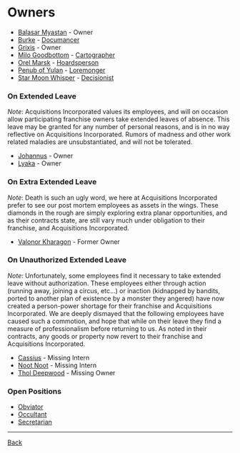# Owners
- [Balasar Myastan](BalasarMyastan.md) - Owner
- [Burke](Burke.md) - [Documancer](../Documents/Documancer.pdf)
- [Grixis](Grixis.md) - Owner
- [Milo Goodbottom](MiloGoodbottom.md) - [Cartographer](../Documents/Cartographer.pdf)
- [Orel Marsk](OrelMarsk.md) - [Hoardsperson](../Documents/Hoardsperson.pdf)
- [Penub of Yulan](PenubOfYulan.md) - [Loremonger](../Documents/Loremonger.pdf)
- [Star Moon Whisper](StarMoonWhisper.md) - [Decisionist](../Documents/Decisionist.pdf)

### On Extended Leave
_Note_: Acquisitions Incorporated values its employees, and will on occasion allow participating franchise owners take extended leaves of absence. This leave may be granted for any number of personal reasons, and is in no way reflective on Acquisitions Incorporated. Rumors of madness and other work related maladies are unsubstantiated, and will not be tolerated.

- [Johannus](Johannus.md) - Owner
- [Lyaka](Lyaka.md) - Owner

### On Extra Extended Leave
_Note_: Death is such an ugly word, we here at Acquisitions Incorporated prefer to see our post mortem employees as assets in the wings. These diamonds in the rough are simply exploring extra planar opportunities, and as their contracts state, are still vary much under obligation to their franchise, and Acquisitions Incorporated.

- [Valonor Kharagon](ValonorKharagon.md) - Former Owner

### On Unauthorized Extended Leave
_Note_: Unfortunately, some employees find it necessary to take extended leave without authorization. These employees either through action (running away, joining a circus, etc...) or inaction (kidnapped by bandits, ported to another plan of existence by a monster they angered) have now created a person-power shortage for their franchise and Acquisitions Incorporated. We are deeply dismayed that the following employees have caused such a commotion, and hope that while on their leave they find a measure of professionalism before returning to us. As noted in their contracts, any goods or property now revert to their franchise and Acquisitions Incorporated.

- [Cassius](Cassius.md) - Missing Intern
- [Noot Noot](NootNoot.md) - Missing Intern
- [Thol Deepwood](TholDeepwood.md) - Missing Owner

### Open Positions

- [Obviator](../Documents/Obviator.pdf)
- [Occultant](../Documents/Occultant.pdf)
- [Secretarian](../Documents/Secretarian.pdf)

---
[Back](../TheEyesOfTheBeholder)
